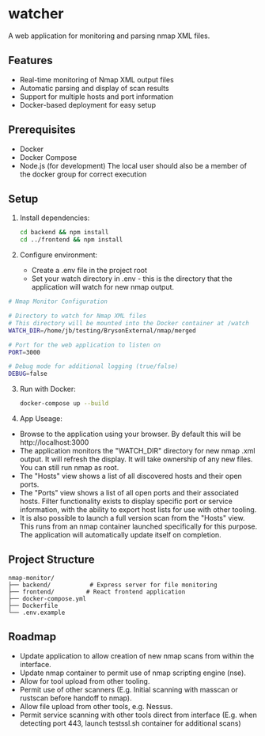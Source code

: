 # watcher

A web application for monitoring and parsing nmap XML files.

## Features

- Real-time monitoring of Nmap XML output files
- Automatic parsing and display of scan results
- Support for multiple hosts and port information
- Docker-based deployment for easy setup

## Prerequisites

- Docker
- Docker Compose
- Node.js (for development)
The local user should also be a member of the docker group for correct execution

## Setup

1. Install dependencies:
   ```bash
   cd backend && npm install
   cd ../frontend && npm install
   ```

2. Configure environment:
   - Create a .env file in the project root
   - Set your watch directory in .env - this is the directory that the application will watch for new nmap output.
```bash
# Nmap Monitor Configuration

# Directory to watch for Nmap XML files
# This directory will be mounted into the Docker container at /watch
WATCH_DIR=/home/jb/testing/BrysonExternal/nmap/merged

# Port for the web application to listen on
PORT=3000

# Debug mode for additional logging (true/false)
DEBUG=false
```

3. Run with Docker:
   ```bash
   docker-compose up --build
   ```
4. App Useage:
- Browse to the application using your browser. By default this will be http://localhost:3000
- The application monitors the "WATCH_DIR" directory for new nmap .xml output. It will refresh the display. It will take ownership of any new files. You can still run nmap as root.
- The "Hosts" view shows a list of all discovered hosts and their open ports.
- The "Ports" view shows a list of all open ports and their associated hosts. Filter functionality exists to display specific port or service information, with the ability to export host lists for use with other tooling.
- It is also possible to launch a full version scan from the "Hosts" view. This runs from an nmap container launched specifically for this purpose. The application will automatically update itself on completion.

## Project Structure
```
nmap-monitor/
├── backend/           # Express server for file monitoring
├── frontend/         # React frontend application
├── docker-compose.yml
├── Dockerfile
└── .env.example
```

## Roadmap
- Update application to allow creation of new nmap scans from within the interface.
- Update nmap container to permit use of nmap scripting engine (nse).
- Allow for tool upload from other tooling.
- Permit use of other scanners (E.g. Initial scanning with masscan or rustscan before handoff to nmap).
- Allow file upload from other tools, e.g. Nessus.
- Permit service scanning with other tools direct from interface (E.g. when detecting port 443, launch testssl.sh container for additional scans)
